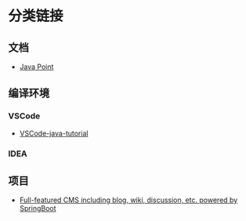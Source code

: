# 分类链接

## 文档

- [Java Point](https://www.javatpoint.com/)

## 编译环境

### VSCode

- [VSCode-java-tutorial](https://code.visualstudio.com/docs/java/java-tutorial)

### IDEA


## 项目

- [Full-featured CMS including blog, wiki, discussion, etc. powered by SpringBoot](https://github.com/michaelliao/itranswarp)